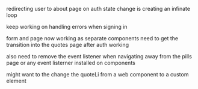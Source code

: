 redirecting user to about page on auth state change is creating an infinate loop

keep working on handling errors when signing in

form and page now working as separate components
need to get the transition into the quotes page after auth working

also need to remove the event listener when navigating away from the pills page or any event listerner installed on components

might want to the change the quoteLi from a web component to a custom element
